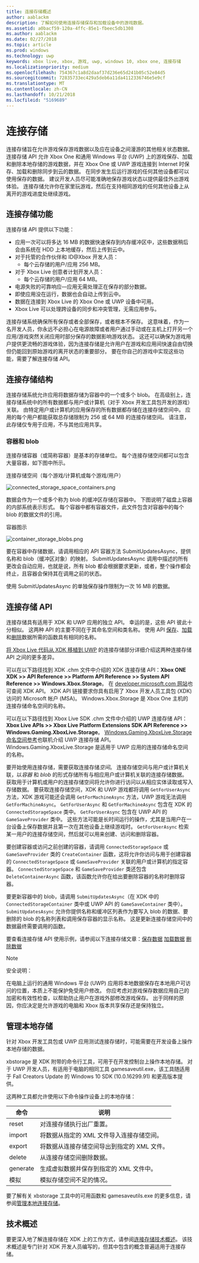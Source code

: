 ```yaml
---
title: 连接存储概述
author: aablackm
description: 了解如何使用连接存储保存和加载设备中的游戏数据。
ms.assetid: a0bacf59-120a-4ffc-85e1-fbeec5db1308
ms.author: aablackm
ms.date: 02/27/2018
ms.topic: article
ms.prod: windows
ms.technology: uwp
keywords: xbox live, xbox, 游戏, uwp, windows 10, xbox one, 连接存储
ms.localizationpriority: medium
ms.openlocfilehash: 754367c1a8d2daaf37d236e65d241b05c52e84d5
ms.sourcegitcommit: 72835733ec429a5deb6a11da4112336746e5e9cf
ms.translationtype: MT
ms.contentlocale: zh-CN
ms.lasthandoff: 10/21/2018
ms.locfileid: "5169689"
---
```

# <a name="connected-storage"></a>连接存储
连接存储旨在允许游戏保存游戏数据以及应在设备之间漫游的其他相关状态数据。 连接存储 API 允许 Xbox One 和通用 Windows 平台 (UWP) 上的游戏保存、加载和删除本地存储的游戏数据，并在 Xbox One 或 UWP 游戏连接到 Internet 时保存、加载和删除同步到云的数据。 在同步发生后运行游戏的任何其他设备都可以使用保存的数据。 建议开发人员尽可能准确地保存游戏状态以提供最佳外出游戏体验。 连接存储允许你在家里玩游戏，然后在支持相同游戏的任何其他设备上从离开的游戏进度处继续游戏。

## <a name="connected-storage-features"></a>连接存储功能

连接存储 API 提供以下功能：

- 应用一次可以将多达 16 MB 的数据快速保存到内存缓冲区中，这些数据稍后会由系统在 HDD 上本地缓存，然后上传到云中。
- 对于托管的合作伙伴和 ID@Xbox 开发人员：
    - 每个云存储的用户/应用 256 MB。
- 对于 Xbox Live 创意者计划开发人员：
    - 每个云存储的用户/应用 64 MB。
- 电源失败的可靠响应—应用无需处理正在保存的部分数据。
- 即使应用没在运行，数据也会自动上传到云中。
- 数据在连接到 Xbox Live 的 Xbox One 或 UWP 设备中可用。
- Xbox Live 可以处理跨设备的同步和冲突管理，无需应用参与。

连接存储系统确保所有保存或者全部保存，或者根本不保存。 这意味着，作为一名开发人员，你永远不必担心在电源故障或者用户通过手动或在主机上打开另一个应用/游戏突然关闭应用时部分保存的数据影响游戏状态。 这还可以确保为游戏用户提供更流畅的游戏体验，因为连接存储是允许用户在游戏和应用间快速自由切换但仍能回到原始游戏的离开状态的重要部分。 要在你自己的游戏中实现这些功能，需要了解连接存储 API。

## <a name="connected-storage-structure"></a>连接存储结构

连接存储系统允许应用将数据存储为容器中的一个或多个 blob。 在高级别上，连接存储系统中的所有数据都与用户或计算机（对于 Xbox 开发工具包开发的游戏）关联。 由特定用户或计算机的应用保存的所有数据都存储在连接存储空间中。 应用的每个用户都能获取总存储限制为 256 或 64 MB 的连接存储空间。 请注意，此存储仅专用于应用，不与其他应用共享。

### <a name="containers-and-blobs"></a>容器和 blob

连接存储容器（或简称容器）是基本的存储单位。 每个连接存储空间都可以包含大量容器，如下图中所示。

连接存储空间（每个游戏/计算机或每个游戏/用户）

![connected_storage_space_containers.png](../../images/connected_storage/connected_storage_space_containers.png)

 数据会作为一个或多个称为 blob 的缓冲区存储在容器中。 下图说明了磁盘上容器的内部系统表示形式。 每个容器中都有容器文件，此文件包含对容器中的每个 blob 的数据文件的引用。

容器图示

![container_storage_blobs.png](../../images/connected_storage/container_storage_blobs.png)

要在容器中存储数据，请调用相应的 API 容器方法 SubmitUpdatesAsync，提供名称和 blob（缓冲区对象）的映射。 SubmitUpdatesAsync 调用中描述的所有更改会自动应用，也就是说，所有 blob 都会根据要求更新，或者，整个操作都会终止，且容器会保持其在调用之前的状态。

使用 SubmitUpdatesAsync 的单独保存操作限制为一次 16 MB 的数据。

## <a name="connected-storage-api"></a>连接存储 API

连接存储具有适用于 XDK 和 UWP 应用的独立 API。 幸运的是，这些 API 彼此十分相似。 这两种 API 的主要不同在于其命名空间和类名称。 使用 API [保存](connected-storage-saving.md)、[加载](connected-storage-loading.md)和[删除](connected-storage-deleting.md)数据所需的函数具有相同的名称。

[将 Xbox Live 代码从 XDK 移植到 UWP](../../using-xbox-live/porting-xbox-live-code-from-xdk-to-uwp.md) 的连接存储部分详细介绍这两种连接存储 API 之间的更多差异。

可以在以下路径找到 XDK .chm 文件中介绍的 XDK 连接存储 API：**Xbox ONE XDK >> API Reference >> Platform API Reference >> System API Reference >> Windows.Xbox.Storage**。
在 [developer.microsoft.com 网站](https://developer.microsoft.com/en-us/games/xbox/docs/xdk/storage-xbox-microsoft-n)也可查阅 XDK API。
XDK API 链接要求你具有启用了 Xbox 开发人员工具包 (XDK) 访问的 Microsoft 帐户 (MSA)。
Windows.Xbox.Storage 是 Xbox One 主机的连接存储命名空间的名称。

可以在以下路径找到 Xbox Live SDK .chm 文件中介绍的 UWP 连接存储 API：**Xbox Live APIs >> Xbox Live Platform Extensions SDK API Reference >> Windows.Gaming.XboxLive.Storage**。
[Windows.Gaming.XboxLive.Storage 命名空间参考](https://docs.microsoft.com/en-us/uwp/api/windows.gaming.xboxlive.storage)也联机介绍 UWP 连接存储 API。
Windows.Gaming.XboxLive.Storage 是适用于 UWP 应用的连接存储命名空间的名称。

要开始使用连接存储，需要获取连接存储*空间*。 连接存储空间与用户或计算机关联，以*容器* 和 *blob* 的形式存储所有与相应用户或计算机关联的连接存储数据。 获取用于计算机或用户的连接存储空间将允许你进行访问以从相应实体读取或写入存储数据。 要获取连接存储空间，XDK 和 UWP 游戏都将调用 `GetForUserAsync` 方法，XDK 游戏可能还会调用 `GetForMachineAsync` 方法，UWP 游戏无法调用 `GetForMachineAsync`。 `GetForUserAsync` 和 `GetForMachineAsync` 包含在 XDK 的 `ConnectedStorageSpace` 类中。 `GetForUserAsync` 包含在 UWP API 的 `GameSaveProvider` 类中。 这些方法可能是长时间运行的操作，尤其是当用户在一台设备上保存数据并且第一次在其他设备上继续游戏时。 `GetForUserAsync` 检索某一用户的连接存储空间，然后就可以用来创建、访问和删除容器。

要创建容器或访问之前创建的容器，请调用 `ConnectedStorageSpace` 或 `GameSaveProvider` 类的 `CreateContainer` 函数，这将允许你访问与用于创建容器的 `ConnectedStorageSpace` 或 `GameSaveProvider` 关联的用户或计算机的指定容器。 `ConnectedStorageSpace` 和 `GameSaveProvider` 类还包含 `DeleteContainerAsync` 函数，该函数允许你在给出要删除容器的名称时删除容器。

要更新容器中的 blob，请调用 `SubmitUpdatesAsync`（在 XDK 中的 `ConnectedStorageContainer` 类中或 UWP API 的 `GameSaveContainer` 类中）。 `SubmitUpdatesAsync` 允许你提供名称和缓冲区列表作为要写入 blob 的数据、要删除的 blob 的名称列表和调用保存容器的显示名称。 这是更新连接存储空间中的数据最终需要调用的函数。

要查看连接存储 API 使用示例，请参阅以下连接存储文章：[保存数据](connected-storage-saving.md)
[加载数据](connected-storage-loading.md)
[删除数据](connected-storage-deleting.md)

> [!NOTE]
> 安全说明：
>
> 在电脑上运行的通用 Windows 平台 (UWP) 应用将本地数据保存在本地用户可访问的位置，本质上不能保护免受用户修改。
>你应考虑对游戏保存数据应用自己的加密和有效性检查，以帮助防止用户在游戏外部修改游戏保存。
>出于同样的原因，你应决定是允许游戏的电脑和 Xbox 版本共享保存还是保持独立。

## <a name="managing-local-storage"></a>管理本地存储

针对 Xbox 开发工具包或 UWP 应用测试连接存储时，可能需要在开发设备上操作本地存储的数据。

xbstorage 是 XDK 附带的命令行工具，可用于在开发控制台上操作本地存储。
对于 UWP 开发人员，有适用于电脑的相同工具 gamesaveutil.exe，该工具随适用于 Fall Creators Update 的 Windows 10 SDK (10.0.16299.91) 和更高版本提供。

这两种工具都允许使用以下命令操作设备上的本地存储：

|命令  |说明  |
|---------|---------|
|reset    | 对连接存储执行出厂重置。 |
|import   | 将数据从指定的 XML 文件导入连接存储空间。 |
|export   | 将数据从连接存储空间导出到指定的 XML 文件。 |
|delete   | 从连接存储空间删除数据。 |
|generate | 生成虚拟数据并保存到指定的 XML 文件中。 |
|模拟 | 模拟存储空间不足的情况。 |

要了解有关 xbstorage 工具中的可用函数和 gamesaveutils.exe 的更多信息，请参阅[管理本地连接存储](connected-storage-xb-storage.md)。

## <a name="technical-overview"></a>技术概述

要更深入地了解连接存储在 XDK 上的工作方式，请参阅[连接存储技术概述](connected-storage-technical-overview.md)。 该技术概述是专门针对 XDK 开发人员编写的，但其中包含的概念普遍适用于连接存储。